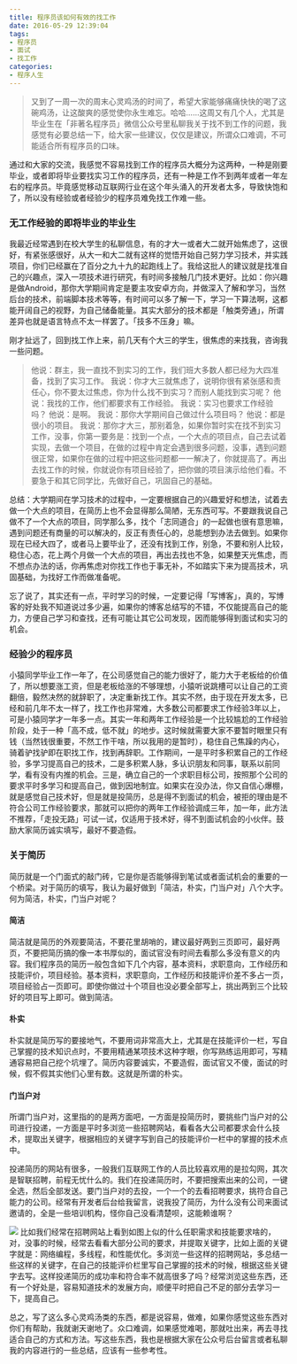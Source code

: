 ```yaml
---
title: 程序员该如何有效的找工作
date: 2016-05-29 12:39:04
tags:
- 程序员
- 面试
- 找工作
categories: 
- 程序人生
---
```

>又到了一周一次的周末心灵鸡汤的时间了，希望大家能够痛痛快快的喝了这碗鸡汤，让这酸爽的感觉使你永生难忘。哈哈……这周又有几个人，尤其是毕业生在「非著名程序员」微信公众号里私聊我关于找不到工作的问题，我感觉有必要总结一下，给大家一些建议，仅仅是建议，所谓众口难调，不可能适合所有程序员的口味。

通过和大家的交流，我感觉不容易找到工作的程序员大概分为这两种，一种是刚要毕业，或者即将毕业要找实习工作的程序员，还有一种是工作不到两年或者一年左右的程序员。毕竟感觉移动互联网行业在这个年头涌入的开发者太多，导致快饱和了，所以没有经验或者经验少的程序员难免找工作难一些。

### 无工作经验的即将毕业的毕业生
我最近经常遇到在校大学生的私聊信息，有的才大一或者大二就开始焦虑了，这很好，有紧张感很好，从大一和大二就有这样的觉悟开始自己努力学习技术，并实践项目，你们已经赢在了百分之九十九的起跑线上了。我给这批人的建议就是找准自己的兴趣点，深入一项技术进行研究，有时间多接触几门技术更好。比如：你兴趣是做Android，那你大学期间肯定是要主攻安卓方向，并做深入了解和学习，当然后台的技术，前端脚本技术等等，有时间可以多了解一下，学习一下算法啊，这都能开阔自己的视野，为自己储备能量。其实大部分的技术都是「触类旁通」，所谓差异也就是语言特点不太一样罢了。「技多不压身」嘛。
<!--more-->
刚才扯远了，回到找工作上来，前几天有个大三的学生，很焦虑的来找我，咨询我一些问题。
>他说：群主，我一直找不到实习的工作，我们班大多数人都已经为大四准备，找到了实习工作。
>我说：你才大三就焦虑了，说明你很有紧张感和责任心，你不要太过焦虑，你为什么找不到实习？而别人能找到实习呢？
>他说：我找的工作，他们都要求有工作经验。
>我说：实习也要求工作经验吗？ 他说：是啊。
>我说：那你大学期间自己做过什么项目吗？ 他说：都是很小的项目。
>我说：那你才大三，那别着急，如果你暂时实在找不到实习工作，没事，你第一要务是：找到一个点，一个大点的项目点，自己去试着实现，去做一个项目，在做的过程中肯定会遇到很多问题，没事，遇到问题很正常，如果你在做的过程中把这些问题都一一解决了，你就提高了。再出去找工作的时候，你就说你有项目经验了，把你做的项目演示给他们看。不要急于和其它同学比，先做好自己，巩固自己的基础。

总结：大学期间在学习技术的过程中，一定要根据自己的兴趣爱好和想法，试着去做一个大点的项目，在简历上也不会显得那么简陋，无东西可写。不要跟我说自己做不了一个大点的项目，同学那么多，找个「志同道合」的一起做也很有意思嘛，遇到问题还有商量的可以解决的，反正有责任心的，总能想到办法去做到。如果你现在已经大四了，或者马上要毕业了，还没有找到工作，别急，不要和别人比较，稳住心态，花上两个月做一个大点的项目，再出去找也不急，如果整天光焦虑，而不想点办法的话，你再焦虑对你找工作也于事无补，不如踏实下来为提高技术，巩固基础，为找好工作而做准备呢。

忘了说了，其实还有一点，平时学习的时候，一定要记得「写博客」，真的，写博客的好处我不知道说过多少遍，如果你的博客总结写的不错，不仅能提高自己的能力，方便自己学习和查找，还有可能让其它公司发现，因而能够得到面试和实习的机会。

### 经验少的程序员
小猿同学毕业工作一年了，在公司感觉自己的能力很好了，能力大于老板给的价值了，所以想要涨工资，但是老板给涨的不够理想，小猿听说跳槽可以让自己的工资翻倍，毅然决然的就辞职了，决定重新找工作。其实不然，由于现在开发太多，已经和前几年不太一样了，找工作也非常难，大多数公司都要求工作经验3年以上，可是小猿同学才一年多一点。其实一年和两年工作经验是一个比较尴尬的工作经验阶段，处于一种「高不成，低不就」的地步。这时候就需要大家不要暂时眼里只有钱（当然钱很重要，不然工作干啥，所以我用的是暂时），稳住自己焦躁的内心，骑着驴找驴即在职找工作，找到再辞职。工作期间，一是平时多积累自己的工作经验，多学习提高自己的技术，二是多积累人脉，多认识朋友和同事，联系以前同学，看有没有内推的机会。三是，确立自己的一个求职目标公司，按照那个公司的要求平时多学习和提高自己，做到因地制宜。如果实在没办法，你又自信心爆棚，就是感觉自己技术好，但是就是投简历，总是得不到面试的机会，被拒的理由是不符合公司工作经验要求，那就可以把你的两年工作经验调成三年，加一年，此方法不推荐，「走投无路」可试一试，仅适用于技术好，得不到面试机会的小伙伴。鼓励大家简历诚实填写，最好不要造假。

### 关于简历
简历就是一个门面式的敲门砖，它是你是否能够得到笔试或者面试机会的重要的一个桥梁。对于简历的填写，我认为最好做到「简洁，朴实，门当户对」八个大字。何为简洁，朴实，门当户对呢？
#### 简洁
简洁就是简历的外观要简洁，不要花里胡哨的，建议最好两到三页即可，最好两页，不要把简历搞的像一本书厚似的，面试官没有时间去看那么多没有意义的内容。我们程序员的简历一般包含如下几个内容，基本资料，求职意向，工作经历和技能评价，项目经验。基本资料，求职意向，工作经历和技能评价差不多占一页，项目经验占一页即可。即使你做过十个项目也没必要全部写上，挑出两到三个比较好的项目写上即可。做到简洁。

#### 朴实
朴实就是简历写的要接地气，不要用词非常高大上，尤其是在技能评价一栏，写自己掌握的技术知识点时，不要用精通某项技术这种字眼，你写熟练运用即可，写精通容易把自己挖个坑埋了。简历内容要诚实，不要造假，面试官又不傻，面试的时候，假不假其实他们心里有数。这就是所谓的朴实。

#### 门当户对
所谓门当户对，这里指的的是两方面吧，一方面是投简历时，要挑些门当户对的公司进行投递，一方面是平时多浏览一些招聘网站，看看各大公司都要求会什么技术，提取出关键字，根据相应的关键字写到自己的技能评价一栏中的掌握的技术点中。

投递简历的网站有很多，一般我们互联网工作的人员比较喜欢用的是拉勾网，其次是智联招聘，前程无忧什么的。我们在投递简历时，不要把搜索出来的公司，一键全选，然后全部发送。要门当户对的去投，一个一个的去看招聘要求，挑符合自己能力的公司。经常有开发者后台给我留言，说我投了简历，为什么没有公司来面试邀请的，全是一些培训机构，怪你自己没看清楚呗，这能赖谁啊？


![](http://7xsgef.com1.z0.glb.clouddn.com/78B1D776-8263-43F0-8B4B-AB3D11E66924.png)
比如我们经常在招聘网站上看到如图上似的什么任职需求和技能要求啥的，对，没事的时候，经常去看看大部分公司的要求，并提取关键字，比如上面的关键字就是：网络编程，多线程，和性能优化。多浏览一些这样的招聘网站，多总结一些这样的关键字，在自己的技能评价栏里写自己掌握的技术的时候，根据这些关键字去写。这样投递简历的成功率和符合率不就高很多了吗？经常浏览这些东西，还有一个好处是，容易知道技术的发展方向，顺便平时把自己不足的部分去学习一下，提高自己。

总之，写了这么多心灵鸡汤类的东西，都是说容易，做难，如果你感觉这些东西对你们有帮助，我就谢天谢地了。众口难调，如果感觉难喝，那就吐出来，再去寻找适合自己的方式和方法。写这些东西，我也是根据大家在公众号后台留言或者私聊我的内容进行的一些总结，应该有一些参考性。

